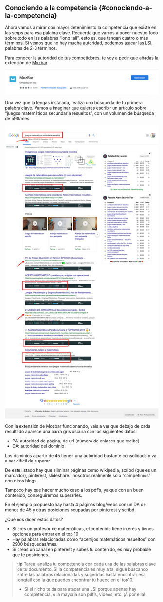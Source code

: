 ## Conociendo a la competencia {#conociendo-a-la-competencia}

Ahora vamos a mirar con mayor detenimiento la competencia que existe en las serps para esa palabra clave. Recuerda que vamos a poner nuestro foco sobre todo en las palabras “long tail”, esto es, que tengan cuatro o más términos. Si vemos que no hay mucha autoridad, podemos atacar las LSI, palabras de 2-3 términos.

Para conocer la autoridad de tus competidores, te voy a pedir que añadas la extensión de [Mozbar](https://chrome.google.com/webstore/detail/mozbar/eakacpaijcpapndcfffdgphdiccmpknp?hl=es).

![](/img/image12.png)

Una vez que la tengas instalada, realiza una búsqueda de tu primera palabra clave. Vamos a imaginar que quieres escribir un artículo sobre “juegos matemáticos secundaria resueltos”, con un volumen de búsqueda de 590/mes.

![](/img/image13.png)

Con la extensión de Mozbar funcionando, vais a ver que debajo de cada resultado aparece una barra gris oscura con los siguientes datos:

* PA: autoridad de página, de url (número de enlaces que recibe)
* DA: autoridad del dominio

Los dominios a partir de 45 tienen una autoridad bastante consolidada y va a ser difícil de superar.

De este listado hay que eliminar páginas como wikipedia, scribd (que es un marcador), pinterest, slideshare...nosotros realmente solo “competimos” con otros blogs.

Tampoco hay que hacer mucho caso a los pdf’s, ya que con un buen contenido, conseguiremos superarles.

En el ejemplo propuesto hay hasta 4 páginas blog/webs con un DA de menos de 45 y otras posiciones ocupadas por pinterest y scribd.

¿Qué nos dicen estos datos?

* Si eres un profesor de matemáticas, el contenido tiene interés y tienes opciones para entrar en el top 10
* Hay palabras relacionadas como “acertijos matemáticos resueltos” con 2900 búsquedas/mes.
* Si creas un canal en pinterest y subes tu contenido, es muy probable que te posiciones.

>**tip**
>Tarea: analiza tu competencia con cada una de las palabras clave de tu documento. Si la competencia es muy alta, sigue buscando entre las palabras relacionadas y sugeridas hasta encontrar esa longtail con la que puedes encontrar tu hueco en el top10\.
>  * Si el nicho te da para atacar una LSI porque apenas hay competencia, o la mayoría son pdf’s, vídeos, etc. ¡A por ella!
